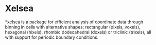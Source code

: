 # Xelsea
*xelsea is a package for efficient analysis of coordinate data through binning in cells with alternative shapes: rectangular (pixels, voxels), hexagonal (hixels), rhombic dodecahedral (doxels) or triclinic (trixels), all with support for periodic boundary conditions.
